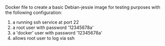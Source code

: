 Docker file to create a basic Debian-jessie image for testing purposes with the following configuration:

1) a running ssh service at port 22
2) a root user with password '12345678a'
3) a 'docker' user with password '12345678a'
4) allows root user to log via ssh
